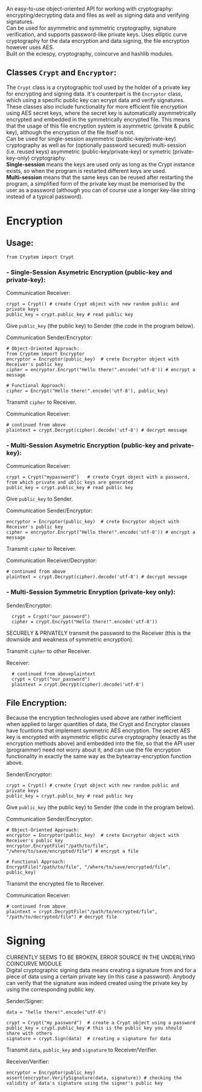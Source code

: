 An easy-to-use object-oriented API for working with cryptography: encrypting/decrypting data and files as well as signing data and verifying signatures.  
Can be used for asymmetric and symmetric cryptography, signature verification, and supports password-like private keys.
Uses elliptic curve cryptography for the data encryption and data signing, the file encryption however uses AES.  
Built on the eciespy, cryptography, coincurve and hashlib modules.

## Classes `Crypt` and `Encryptor`:
The `Crypt` class is a cryptographic tool used by the holder of a private key for encrypting and signing data. It's counterpart is the `Encryptor` class, which using a specific public key can ecrypt data and verify signatures.  
These classes also include functionality for more efficient file encryption using AES secret keys, where the secret key is automatically asymmetrically encrypted and embedded in the symmetrically encrypted file. This means that the usage of this file encryption system is asymmetric (private & public key), although the encryption of the file itself is not.   
Can be used for single-session asymmetric (public-key/private-key) cryptography
as well as for (optionally password secured) multi-session (i.e. reused keys) asymmetric (public-key/private-key) or symetric (private-key-only) cryptography.  
__Single-session__ means the keys are used only as long as the Crypt instance exists, so when the program is restarted different keys are used.  
__Multi-session__ means that the same keys can be reused after restarting the program, a simplified form of the private key must be memorised by the user as a password (although you can of course use a longer key-like string instead of a typical password).

# Encryption
## Usage:
`from Cryptem import Crypt`
### - __Single-Session Asymetric Encryption__ (public-key and private-key):
Communication Receiver:
  
    crypt = Crypt() # create Crypt object with new random public and private keys
    public_key = crypt.public_key # read public key

  Give `public_key` (the public key) to Sender (the code in the program below).

Communication Sender/Encryptor:
  
    # Object-Oriented Approach:
    from Cryptem import Encryptor
    encryptor = Encryptor(public_key)  # crete Encryptor object with Receiver's public key
    cipher = encryptor.Encrypt("Hello there!".encode('utf-8')) # encrypt a message
    
    # Functional Approach:
    cipher = Encrypt("Hello there!".encode('utf-8'), public_key)

  Transmit `cipher` to Receiver.

Communication Receiver:
  
    # continued from above
    plaintext = crypt.Decrypt(cipher).decode('utf-8') # decrypt message

### - __Multi-Session Asymetric Encryption__ (public-key and private-key):  
Communication Receiver:
    
    crypt = Crypt("mypassword")   # create Crypt object with a password, from which private and ublic keys are generated
    public_key = crypt.public_key # read public key
      
Give `public_key` to Sender.

Communication Sender/Encryptor:
    
    encryptor = Encryptor(public_key)  # crete Encryptor object with Receiver's public key
    cipher = encryptor.Encrypt("Hello there!".encode('utf-8')) # encrypt a message

Transmit `cipher` to Receiver.

Communication Receiver/Decryptor:

    # continued from above
    plaintext = crypt.Decrypt(cipher).decode('utf-8') # decrypt message


###  - __Multi-Session Symmetric Enryption__ (private-key only):  
  Sender/Encryptor:
  
      crypt = Crypt("our_password")
      cipher = crypt.Encrypt("Hello there!".encode('utf-8'))
  
  SECURELY & PRIVATELY transmit the password to the Receiver (this is the downside and weakness of symmetric encryption).
  
  Transmit `cipher` to other Receiver.
  
  Receiver:
  
      # continued from aboveplaintext
      crypt = Crypt("our_password")
      plaintext = crypt.Decrypt(cipher).decode('utf-8')
## File Encryption:
Because the encryption technologies used above are rather inefficient when applied to larger quantities of data, the Crypt and Encryptor classes have fcuntions that implement symmetric AES encryption. The secret AES key is encrypted with asymmetric elliptic curve cryptography (exactly as the encryption methods above) and embedded into the file, so that the API user (programmer) need not worry about it, and can use the file encryption functionality in exactly the same way as the bytearray-encryption function above.

Sender/Encryptor:

    crypt = Crypt() # create Crypt object with new random public and private keys
    public_key = crypt.public_key # read public key

  Give `public_key` (the public key) to Sender (the code in the program below).

  Communication Sender/Encryptor:

    # Object-Oriented Approach:
    encryptor = Encryptor(public_key)  # crete Encryptor object with Receiver's public key
    encryptor.EncryptFile("/path/to/file", "/where/to/save/encrypted/file") # encrypt a file

    # Functional Approach:
    EncryptFile("/path/to/file", "/where/to/save/encrypted/file", public_key)

  Transmit the encrypted file to Receiver.

  Communication Receiver:

    # continued from above
    plaintext = crypt.DecryptFile("/path/to/encrypted/file", "/path/to/decrypted/file") # decrypt file

# Signing
CURRENTLY SEEMS TO BE BROKEN, ERROR SOURCE IN THE UNDERLYING COINCURVE MODULE  
Digital cryptographic signing data means creating a signature from and for a piece of data using a certain private key (in this case a password). Anybody can verify that the signature was indeed created using the private key by using the corresponding public key.

  Sender/Signer:
  
    data = "hello there!".encode("utf-8")
    
    crypt = Crypt("my_password")  # create a Crypt object using a password
    public_key = crypt.public_key # this is the public key you should share with others
    signature = crypt.Sign(data)  # creating a signature for data
    
  Transmit `data`, `public_key` and `signature` to Receiver/Verifier.
  
  Receiver/Verifier:
  
    encryptor = Encryptor(public_key)
    assert(encryptor.VerifySignature(data, signature)) # checking the validity of data's signature using the signer's public key
    
    
    